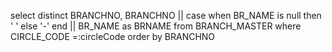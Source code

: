 select distinct BRANCHNO, BRANCHNO || case when  BR_NAME is null then ' ' else '-'  end || BR_NAME as BRNAME from BRANCH_MASTER where CIRCLE_CODE =:circleCode order by BRANCHNO
